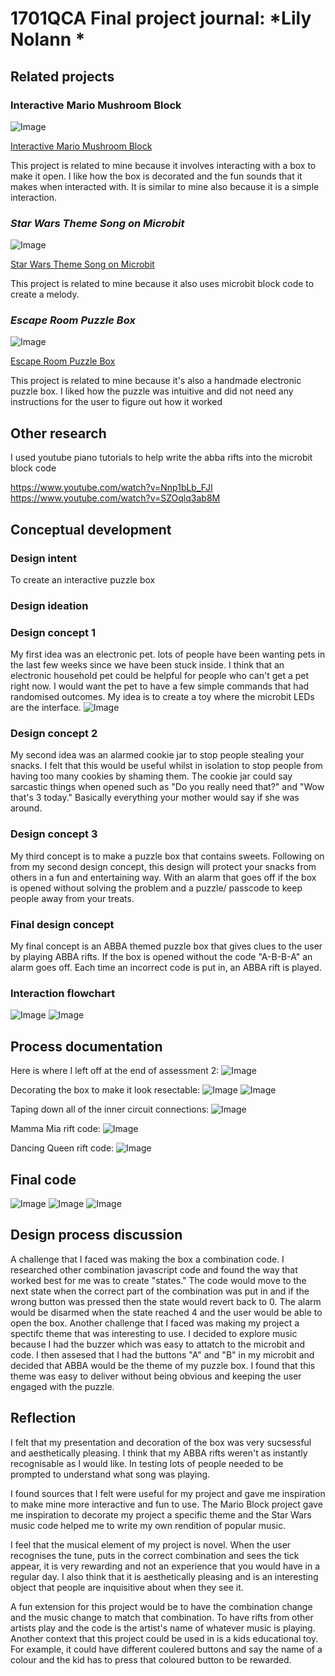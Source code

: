 # 1701QCA Final project journal: *Lily Nolann  *

<!--- As for other assessments, fill out the following journal sections with information relevant to your project. --->

<!--- Markdown reference: https://guides.github.com/features/mastering-markdown/ --->

## Related projects ##
<!--- Find about 6 related projects to the project you choose. A project might be related through  function, technology, materials, fabrication, concept, or code. Don't forget to place an image of the related project in the appropriate folder and insert the filename in the appropriate places below. Copy the markdown block of code below for each project you are showing. --->

### Interactive Mario Mushroom Block ###


<!--- Modify code to insert image of related project below --->
![Image](mario.png)

<!--- Fill out name and link to related project in the code below. --->
[Interactive Mario Mushroom Block](https://create.arduino.cc/projecthub/sclandinin/interactive-mario-mushroom-block-2235dd)

<!--- Include information about why this project is related to yours. --->
This project is related to mine because it involves interacting with a box to make it open. I like how the box is decorated and the fun sounds that it makes when interacted with. It is similar to mine also because it is a simple interaction.

### *Star Wars Theme Song on Microbit* ###

<!--- Modify code to insert image of related project below --->
![Image](starwars.png)

<!--- Fill out name and link to related project in the code below. --->
[Star Wars Theme Song on Microbit](https://makecode.microbit.org/v0/64323-10091-30877-83077)

<!--- Include information about why this project is related to yours. --->
This project is related to mine because it also uses microbit block code to create a melody. 


### *Escape Room Puzzle Box* ###

<!--- Modify code to insert image of related project below --->
![Image](escape.png)

<!--- Fill out name and link to related project in the code below. --->
[Escape Room Puzzle Box](https://www.youtube.com/watch?v=Y84joDbEV3w)

<!--- Include information about why this project is related to yours. --->
This project is related to mine because it's also a handmade electronic puzzle box. I liked how the puzzle was intuitive and did not need any instructions for the user to figure out how it worked

## Other research ##
<!--- Include here any other relevant research you have done. This might include identifying readings, tutorials, videos, technical documents, or other resources that have been helpful. For each particular source, add a comment or two about why it is relevant or what you have taken from it. You should include a reference or link to each of these resources. --->

I used youtube piano tutorials to help write the abba rifts into the microbit block code

https://www.youtube.com/watch?v=Nnp1bLb_FJI
https://www.youtube.com/watch?v=SZOqlq3ab8M

## Conceptual development ##

### Design intent ###
To create an interactive puzzle box 

### Design ideation ###
<!--- Document your ideation process. This will include the design concepts presented for assessment 2. You can copy and paste that information here. --->
### Design concept 1 ###

My first idea was an electronic pet. lots of people have been wanting pets in the last few weeks since we have been stuck inside. I think that an electronic household pet could be helpful for people who can't get a pet right now. I would want the pet to have a few simple commands that had randomised outcomes. My idea is to create a toy where the microbit LEDs are the interface.
![Image](pet.png)


### Design concept 2 ###
My second idea was an alarmed cookie jar to stop people stealing your snacks. I felt that this would be useful whilst in isolation to stop people from having too many cookies by shaming them. The cookie jar could say sarcastic things when opened such as "Do you really need that?" and "Wow that's 3 today." Basically everything your mother would say if she was around.

### Design concept 3 ###
My third concept is to make a puzzle box that contains sweets. Following on from my second design concept, this design will protect your snacks from others in a fun and entertaining way. With an alarm that goes off if the box is opened without solving the problem and a puzzle/ passcode to keep people away from your treats.


### Final design concept ###
My final concept is an ABBA themed puzzle box that gives clues to the user by playing ABBA rifts. If the box is opened without the code "A-B-B-A" an alarm goes off. Each time an incorrect code is put in, an ABBA rift is played.

### Interaction flowchart ###
<!--- Include an interaction flowchart of the interaction process in your project. Make sure you think about all the stages of interaction step-by-step. Also make sure that you consider actions a user might take that aren't what you intend in an ideal use case. Insert an image of it below. It might just be a photo of a hand-drawn sketch, not a carefully drawn digital diagram. It just needs to be legible. --->

![Image](flowchart.png)
![Image](flowchart2.png)


## Process documentation ##
<!--- In this section, include text and images (and potentially links to video) that represent the development of your project including sources you've found (URLs and written references), choices you've made, sketches you've done, iterations completed, materials you've investigated, and code samples. Use the markdown reference for help in formatting the material.

This should have quite a lot of information! It will likely include most of the process documentation from assessment 2 which can be copied and pasted here.

Use subheadings to structure this information. See https://guides.github.com/features/mastering-markdown/ for details of how to insert subheadings.

There will likely by a dozen or so images of the project under construction. The images should help explain why you've made the choices you've made as well as what you have done. --->
Here is where I left off at the end of assessment 2:
![Image](progress.png)

Decorating the box to make it look resectable:
![Image](progress1.png)
![Image](decorating.png)

Taping down all of the inner circuit connections:
![Image](progress2.png)

Mamma Mia rift code:
![Image](mammamia.png)

Dancing Queen rift code:
![Image](danceing.png)

## Final code ##

<!--- Include here screenshots of the final code you used in the project if it is done with block coding. If you have used javascript, micropython, C, or other code, include it as text formatted as code using a series of three backticks ` before and after the code block. See https://guides.github.com/features/mastering-markdown/ for more information about that formatting. --->

![Image](1code.png)
![Image](2code.png)
![Image](3code.png)

## Design process discussion ##
<!--- Discuss your process used in this project, particularly with reference to aspects of the Double Diamond design methodology or other relevant design process. --->
A challenge that I faced was making the box a combination code. I researched other combination javascript code and found the way that worked best for me was to create "states." The code would move to the next state when the correct part of the combination was put in and if the wrong button was pressed then the state would revert back to 0. The alarm would be disarmed when the state reached 4 and the user would be able to open the box. Another challenge that I faced was making my project a spectifc theme that was interesting to use. I decided to explore music because I had the buzzer which was easy to attatch to the microbit and code. I then assesed that I had the buttons "A" and "B" in my microbit and decided that ABBA would be the theme of my puzzle box. I found that this theme was easy to deliver without being obvious and keeping the user engaged with the puzzle.

## Reflection ##

I felt that my presentation and decoration of the box was very sucsessful and aesthetically pleasing. I think that my ABBA rifts weren't as instantly recognisable as I would like. In testing lots of people needed to be prompted to understand what song was playing.

I found sources that I felt were useful for my project and gave me inspiration to make mine more interactive and fun to use. The Mario Block project gave me inspiration to decorate my project a specific theme and the Star Wars music code helped me to write my own rendition of popular music. 

I feel that the musical element of my project is novel. When the user recognises the tune, puts in the correct combination and sees the tick appear, it is very rewarding and not an experience that you would have in a regular day. I also think that it is aesthetically pleasing and is an interesting object that people are inquisitive about when they see it.

A fun extension for this project would be to have the combination change and the music change to match that combination. To have rifts from other artists play and the code is the artist's name of whatever music is playing. Another context that this project could be used in is a kids educational toy. For example, it could have different coulered buttons and say the name of a colour and the kid has to press that coloured button to be rewarded.
